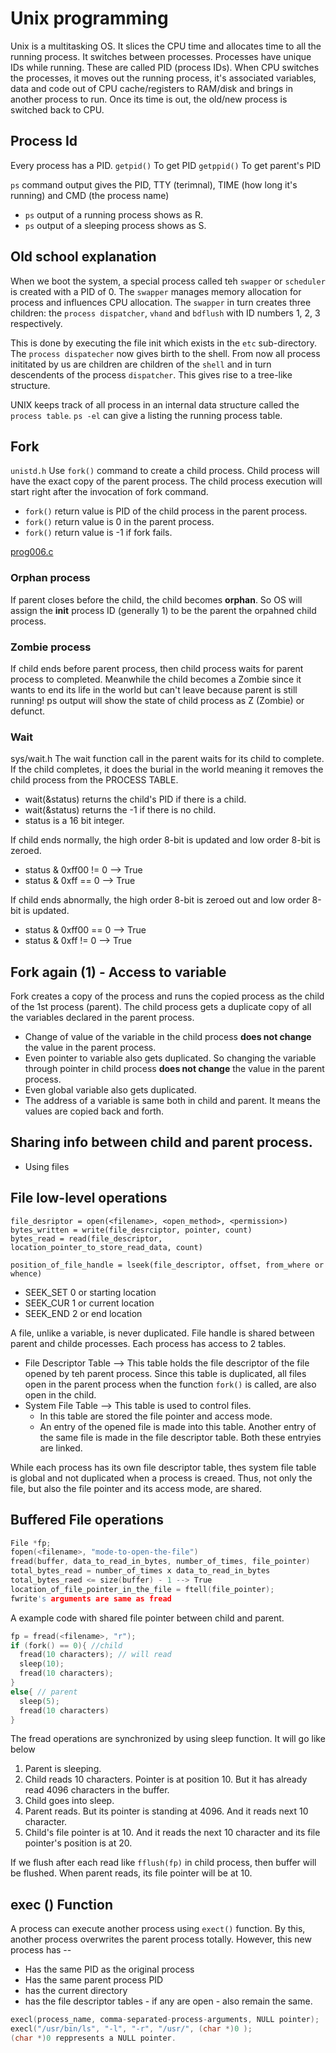 # Unix programming

Unix is a multitasking OS. It slices the CPU time and allocates time to all the running process. It switches between processes. Processes have unique IDs while running. These are called PID (process IDs). 
When CPU switches the processes, it moves out the running process, it's associated variables, data and code out of CPU cache/registers to RAM/disk and brings in another process to run. Once its time is out, the old/new process is switched back to CPU.


## Process Id
Every process has a PID.
`getpid()` To get PID 
`getppid()` To get parent's PID

`ps` command output gives the PID, TTY (terimnal), TIME (how long it's running) and CMD (the process name)

- `ps` output of a running process shows as R.
- `ps` output of a sleeping process shows as S.

## Old school explanation
When we boot the system, a special process called teh `swapper` or `scheduler` is created with a PID of 0. The `swapper` manages memory allocation for process and influences CPU allocation. The `swapper` in turn creates three children: the `process dispatcher`, `vhand` and `bdflush` with ID numbers 1, 2, 3 respectively.

This is done by executing the file init which exists in the `etc` sub-directory. The `process dispatecher` now gives birth to the shell. From now all process inititated by us are children are children of the `shell` and in turn descendents of the process `dispatcher`. This gives rise to a tree-like structure.

UNIX keeps track of all process in an internal data structure called the `process table`. `ps -el` can give a listing the running process table.


## Fork
`unistd.h`
Use `fork()` command to create a child process.
Child process will have the exact copy of the parent process. The child process execution will start right after the invocation of fork command.

- `fork()` return value is PID of the child process in the parent process.
- `fork()` return value is 0 in the parent process.
- `fork()` return value is -1 if fork fails.

[prog006.c](./chap-01/prog006.c)

### Orphan process
If parent closes before the child, the child becomes **orphan**. So OS will assign the **init** process ID (generally 1) to be the parent the orpahned child process.

### Zombie process
If child ends before parent process, then child process waits for parent process to completed. Meanwhile the child becomes a Zombie since it wants to end its life in the world but can't leave because parent is still running!
ps output will show the state of child process as Z (Zombie) or defunct.

### Wait
sys/wait.h
The wait function call in the parent waits for its child to complete. If the child completes, it does the burial in the world meaning it removes the child process from the PROCESS TABLE.

- wait(&status) returns the child's PID if there is a child.
- wait(&status) returns the -1 if there is no child.
- status is a 16 bit integer.

If child ends normally, the high order 8-bit is updated and low order 8-bit is zeroed. 
- status & 0xff00 != 0 --> True
- status & 0xff == 0   --> True

If child ends abnormally, the high order 8-bit is zeroed out and low order 8-bit is updated. 
- status & 0xff00 == 0 --> True
- status & 0xff != 0   --> True


## Fork again (1) - Access to variable
Fork creates a copy of the process and runs the copied process as the child of the 1st process (parent).
The child process gets a duplicate copy of all the variables declared in the parent process. 
- Change of value of the variable in the child process **does not change** the value in the parent process.
- Even pointer to variable also gets duplicated. So changing the variable through pointer in child process **does not change** the value in the parent process.
- Even global variable also gets duplicated.
- The address of a variable is same both in child and parent. It means the values are copied back and forth.


## Sharing info between child and parent process.
- Using files


## File low-level operations

```
file_desriptor = open(<filename>, <open_method>, <permission>)
bytes_written = write(file_desrciptor, pointer, count)
bytes_read = read(file_descriptor, location_pointer_to_store_read_data, count)

position_of_file_handle = lseek(file_descriptor, offset, from_where or whence)
```
- SEEK_SET 0 or starting location
- SEEK_CUR 1 or current location
- SEEK_END 2 or end location


A file, unlike a variable, is never duplicated. File handle is shared between parent and childe processes.
Each process has access to 2 tables.
- File Descriptor Table --> This table holds the file descriptor of the file opened by teh parent process. Since this table is duplicated, all files open in the parent process when the function `fork()` is called, are also open in the child.
- System File Table --> This table is used to control files. 
  - In this table are stored the file pointer and access mode. 
  - An entry of the opened file is made into this table. Another entry of the same file is made in the file descriptor table. Both these entryies are linked.
  
While each process has its own file descriptor table, thes system file table is global and not duplicated when a process is creaed. Thus, not only the file, but also the file pointer and its access mode, are shared.

## Buffered File operations
```c
File *fp;
fopen(<filename>, "mode-to-open-the-file")
fread(buffer, data_to_read_in_bytes, number_of_times, file_pointer)
total_bytes_read = number_of_times x data_to_read_in_bytes
total_bytes_raed <= size(buffer) - 1 --> True
location_of_file_pointer_in_the_file = ftell(file_pointer);
fwrite's arguments are same as fread
```



A example code with shared file pointer between child and parent.

```c
fp = fread(<filename>, "r");
if (fork() == 0){ //child
  fread(10 characters); // will read
  sleep(10);
  fread(10 characters);
}
else{ // parent
  sleep(5);
  fread(10 characters)
}
```
The fread operations are synchronized by using sleep function. It will go like below
1. Parent is sleeping.
2. Child reads 10 characters. Pointer is at position 10. But it has already read 4096 characters in the buffer.
3. Child goes into sleep.
4. Parent reads. But its pointer is standing at 4096. And it reads next 10 character.
5. Child's file pointer is at 10. And it reads the next 10 character and its file pointer's position is at 20.

If we flush after each read like `fflush(fp)` in child process, then buffer will be flushed. When parent reads, its file pointer will be at 10.

## exec () Function
A process can execute another process using `exect()` function. By this, another process overwrites the parent process totally. However, this new process has --
- Has the same PID as the original process
- Has the same parent process PID
- has the current directory
- has the file descriptor tables - if any are open - also remain the same.

```c
execl(process_name, comma-separated-process-arguments, NULL pointer);
execl("/usr/bin/ls", "-l", "-r", "/usr/", (char *)0 );
(char *)0 reppresents a NULL pointer.
```
